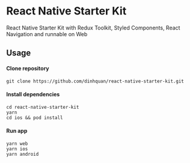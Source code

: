 # React Native Starter Kit
React Native Starter Kit with Redux Toolkit, Styled Components, React Navigation and runnable on Web

## Usage
#### Clone repository
```
git clone https://github.com/dinhquan/react-native-starter-kit.git
```

#### Install dependencies
```
cd react-native-starter-kit
yarn
cd ios && pod install
```

#### Run app
```
yarn web
yarn ios
yarn android
```
